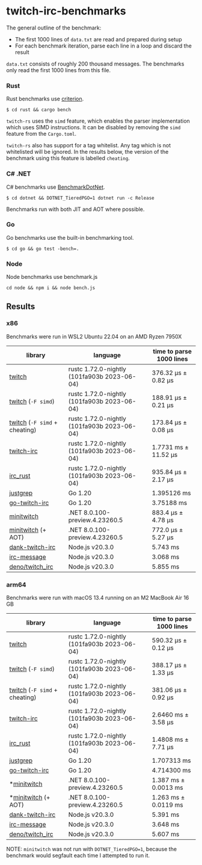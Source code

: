 # twitch-irc-benchmarks

The general outline of the benchmark:
- The first 1000 lines of `data.txt` are read and prepared during setup
- For each benchmark iteration, parse each line in a loop and discard the result

`data.txt` consists of roughly 200 thousand messages. The benchmarks only read the first 1000 lines from this file.

### Rust

Rust benchmarks use [criterion](https://github.com/bheisler/criterion.rs).

```
$ cd rust && cargo bench
```

`twitch-rs` uses the `simd` feature, which enables the parser implementation which uses SIMD instructions.
It can be disabled by removing the `simd` feature from the `Cargo.toml`.

`twitch-rs` also has support for a tag whitelist. Any tag which is not whitelisted will be ignored.
In the results below, the version of the benchmark using this feature is labelled `cheating`.

### C# .NET

C# benchmarks use [BenchmarkDotNet](https://github.com/dotnet/BenchmarkDotNet).

```
$ cd dotnet && DOTNET_TieredPGO=1 dotnet run -c Release
```

Benchmarks run with both JIT and AOT where possible.

### Go

Go benchmarks use the built-in benchmarking tool.

```
$ cd go && go test -bench=.
```

### Node

Node benchmarks use benchmark.js
```
cd node && npm i && node bench.js
```

## Results

### x86

Benchmarks were run in WSL2 Ubuntu 22.04 on an AMD Ryzen 7950X

| library                                                                                                               | language                                    | time to parse 1000 lines |
| --------------------------------------------------------------------------------------------------------------------- | ------------------------------------------- | ------------------------ |
| [twitch](https://github.com/jprochazk/twitch-rs/tree/f58e4cd5576a174724d371013651f569ad3a973d)                        | rustc 1.72.0-nightly (101fa903b 2023-06-04) | 376.32 µs ± 0.82 µs      |
| [twitch](https://github.com/jprochazk/twitch-rs/tree/f58e4cd5576a174724d371013651f569ad3a973d) (`-F simd`)            | rustc 1.72.0-nightly (101fa903b 2023-06-04) | 188.91 µs ± 0.21 µs      |
| [twitch](https://github.com/jprochazk/twitch-rs/tree/f58e4cd5576a174724d371013651f569ad3a973d) (`-F simd` + cheating) | rustc 1.72.0-nightly (101fa903b 2023-06-04) | 173.84 µs ± 0.08 µs      |
| [twitch-irc](https://github.com/robotty/twitch-irc-rs/tree/v5.0.0)                                                    | rustc 1.72.0-nightly (101fa903b 2023-06-04) | 1.7731 ms ± 11.52 µs     |
| [irc_rust](https://github.com/MoBlaa/irc_rust/tree/4ae66fb3176b1d46cec6764f1a76aa6e9673d08b)                          | rustc 1.72.0-nightly (101fa903b 2023-06-04) | 935.84 µs ± 2.17 µs      |
| [justgrep](https://github.com/Mm2PL/justgrep/tree/v0.0.6)                                                             | Go 1.20                                     | 1.395126 ms              |
| [go-twitch-irc](https://github.com/jprochazk/go-twitch-irc/tree/v4.2.0)                                               | Go 1.20                                     | 3.75188 ms               |
| [minitwitch](https://github.com/jprochazk/minitwitch-bench/tree/a5d2c7b7f5717ff00e6a2f29fd1c0099ff02a59d)             | .NET 8.0.100-preview.4.23260.5              | 883.4 µs ± 4.78 µs       |
| [minitwitch](https://github.com/jprochazk/minitwitch-bench/tree/a5d2c7b7f5717ff00e6a2f29fd1c0099ff02a59d) (+ AOT)     | .NET 8.0.100-preview.4.23260.5              | 772.0 µs ± 5.27 µs       |
| [dank-twitch-irc](https://github.com/KararTY/dank-twitch-irc/tree/v6.0.0)                                             | Node.js v20.3.0                             | 5.743 ms                 |
| [irc-message](https://github.com/osslate/irc-message/tree/v3.0.1)                                                     | Node.js v20.3.0                             | 3.068 ms                 |
| [deno/twitch_irc](https://github.com/jprochazk/twitch_irc/tree/0.11.2)                                                | Node.js v20.3.0                             | 5.855 ms                 |

### arm64

Benchmarks were run with macOS 13.4 running on an M2 MacBook Air 16 GB

| library                                                                                                               | language                                    | time to parse 1000 lines |
| --------------------------------------------------------------------------------------------------------------------- | ------------------------------------------- | ------------------------ |
| [twitch](https://github.com/jprochazk/twitch-rs/tree/f58e4cd5576a174724d371013651f569ad3a973d)                        | rustc 1.72.0-nightly (101fa903b 2023-06-04) | 590.32 µs ± 0.12 µs      |
| [twitch](https://github.com/jprochazk/twitch-rs/tree/f58e4cd5576a174724d371013651f569ad3a973d) (`-F simd`)            | rustc 1.72.0-nightly (101fa903b 2023-06-04) | 388.17 µs ± 1.33 µs      |
| [twitch](https://github.com/jprochazk/twitch-rs/tree/f58e4cd5576a174724d371013651f569ad3a973d) (`-F simd` + cheating) | rustc 1.72.0-nightly (101fa903b 2023-06-04) | 381.06 µs ± 0.92 µs      |
| [twitch-irc](https://github.com/robotty/twitch-irc-rs/tree/v5.0.0)                                                    | rustc 1.72.0-nightly (101fa903b 2023-06-04) | 2.6460 ms ± 3.58 µs      |
| [irc_rust](https://github.com/MoBlaa/irc_rust/tree/4ae66fb3176b1d46cec6764f1a76aa6e9673d08b)                          | rustc 1.72.0-nightly (101fa903b 2023-06-04) | 1.4808 ms ± 7.71 µs      |
| [justgrep](https://github.com/Mm2PL/justgrep/tree/v0.0.6)                                                             | Go 1.20                                     | 1.707313 ms              |
| [go-twitch-irc](https://github.com/jprochazk/go-twitch-irc/tree/v4.2.0)                                               | Go 1.20                                     | 4.714300 ms              |
| *[minitwitch](https://github.com/jprochazk/minitwitch-bench/tree/a5d2c7b7f5717ff00e6a2f29fd1c0099ff02a59d)            | .NET 8.0.100-preview.4.23260.5              | 1.387 ms ± 0.0013 ms     |
| *[minitwitch](https://github.com/jprochazk/minitwitch-bench/tree/a5d2c7b7f5717ff00e6a2f29fd1c0099ff02a59d) (+ AOT)    | .NET 8.0.100-preview.4.23260.5              | 1.263 ms ± 0.0119 ms     |
| [dank-twitch-irc](https://github.com/KararTY/dank-twitch-irc/tree/v6.0.0)                                             | Node.js v20.3.0                             | 5.391 ms                 |
| [irc-message](https://github.com/osslate/irc-message/tree/v3.0.1)                                                     | Node.js v20.3.0                             | 3.648 ms                 |
| [deno/twitch_irc](https://github.com/jprochazk/twitch_irc/tree/0.11.2)                                                | Node.js v20.3.0                             | 5.607 ms                 |

NOTE: `minitwitch` was not run with `DOTNET_TieredPGO=1`, because the benchmark would segfault each time I attempted to run it.
